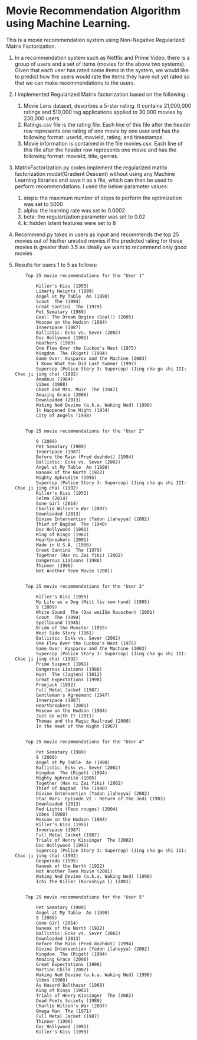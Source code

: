 # Movie Recommendation Algorithm using Machine Learning.

This is a movie recommendation system using Non-Negative Regularized Matrix Factorization.

1.  In a recommendation system such as Netflix and Prime Video, there is a group of users and a set of items (movies for the above two systems). Given that each user has rated some items in the system, we would like to predict how the users would rate the items they have not yet rated so that we can make recommendations to the users.

2.  I implemented Regularized Matrix factorization based on the following :

    1. Movie Lens dataset, describes a 5-star rating. It contains 21,000,000 ratings and 510,000 tag applications applied to 30,000 movies by 230,000 users.
    2. Ratings.csv file is the rating file. Each line of this file after the header row represents one rating of one movie by one user and has the following format: userId, movieId, rating, and timestamps.
    3. Movie information is contained in the file movies.csv. Each line of this file after the header row represents one movie and has the following format: movieId, title, genres.

3.  MatrixFactorization.py codes implement the regularized matrix factorization model(Gradient Descent) without using any Machine Learning libraries and save it as a file, which can then be used to perform recommendations. I used the below parameter values:

    1. steps: the maximum number of steps to perform the optimization was set to 5000
    2. alpha: the learning rate was set to 0.0002
    3. beta: the regularization parameter was set to 0.02
    4. k: hidden latent features were set to 8

4.  Recommend.py takes in users as input and recommends the top 25 movies out of his/her unrated movies if the predicted rating for these movies is greater than 3.5 as ideally we want to recommend only good movies

5.  Results for users 1 to 5 as follows:

            Top 25 movie recommendations for the "User 1"

                Killer's Kiss (1955)
                Liberty Heights (1999)
                Angel at My Table  An (1990)
                Scout  The (1994)
                Great Santini  The (1979)
                Pet Sematary (1989)
                Goal! The Dream Begins (Goal!) (2005)
                Moscow on the Hudson (1984)
                Innerspace (1987)
                Ballistic: Ecks vs. Sever (2002)
                Doc Hollywood (1991)
                Heathers (1989)
                One Flew Over the Cuckoo's Nest (1975)
                Kingdom  The (Riget) (1994)
                Game Over: Kasparov and the Machine (2003)
                I Know What You Did Last Summer (1997)
                Supercop (Police Story 3: Supercop) (Jing cha gu shi III: Chao ji jing cha) (1992)
                Amadeus (1984)
                Vibes (1988)
                Ghost and Mrs. Muir  The (1947)
                Amazing Grace (2006)
                Downloaded (2013)
                Waking Ned Devine (a.k.a. Waking Ned) (1998)
                It Happened One Night (1934)
                City of Angels (1998)


            Top 25 movie recommendations for the "User 2"

                9 (2009)
                Pet Sematary (1989)
                Innerspace (1987)
                Before the Rain (Pred dozhdot) (1994)
                Ballistic: Ecks vs. Sever (2002)
                Angel at My Table  An (1990)
                Nanook of the North (1922)
                Mighty Aphrodite (1995)
                Supercop (Police Story 3: Supercop) (Jing cha gu shi III: Chao ji jing cha) (1992)
                Killer's Kiss (1955)
                Selma (2014)
                Gone Girl (2014)
                Charlie Wilson's War (2007)
                Downloaded (2013)
                Divine Intervention (Yadon ilaheyya) (2002)
                Thief of Bagdad  The (1940)
                Doc Hollywood (1991)
                King of Kings (1961)
                Heartbreakers (2001)
                Made in U.S.A. (1966)
                Great Santini  The (1979)
                Together (Han ni Zai Yiki) (2002)
                Dangerous Liaisons (1988)
                Thinner (1996)
                Not Another Teen Movie (2001)


            Top 25 movie recommendations for the "User 3"

                Killer's Kiss (1955)
                My Life as a Dog (Mitt liv som hund) (1985)
                9 (2009)
                White Sound  The (Das weiÌÙe Rauschen) (2001)
                Scout  The (1994)
                Spellbound (1945)
                Bride of the Monster (1955)
                West Side Story (1961)
                Ballistic: Ecks vs. Sever (2002)
                One Flew Over the Cuckoo's Nest (1975)
                Game Over: Kasparov and the Machine (2003)
                Supercop (Police Story 3: Supercop) (Jing cha gu shi III: Chao ji jing cha) (1992)
                Prime Suspect (1991)
                Dangerous Liaisons (1988)
                Hunt  The (Jagten) (2012)
                Great Expectations (1998)
                Freejack (1992)
                Full Metal Jacket (1987)
                Gentleman's Agreement (1947)
                Innerspace (1987)
                Heartbreakers (2001)
                Moscow on the Hudson (1984)
                Just Go with It (2011)
                Thomas and the Magic Railroad (2000)
                In the Heat of the Night (1967)


            Top 25 movie recommendations for the "User 4"

                Pet Sematary (1989)
                9 (2009)
                Angel at My Table  An (1990)
                Ballistic: Ecks vs. Sever (2002)
                Kingdom  The (Riget) (1994)
                Mighty Aphrodite (1995)
                Together (Han ni Zai Yiki) (2002)
                Thief of Bagdad  The (1940)
                Divine Intervention (Yadon ilaheyya) (2002)
                Star Wars: Episode VI - Return of the Jedi (1983)
                Downloaded (2013)
                Red Lights (Feux rouges) (2004)
                Vibes (1988)
                Moscow on the Hudson (1984)
                Killer's Kiss (1955)
                Innerspace (1987)
                Full Metal Jacket (1987)
                Trials of Henry Kissinger  The (2002)
                Doc Hollywood (1991)
                Supercop (Police Story 3: Supercop) (Jing cha gu shi III: Chao ji jing cha) (1992)
                Desperado (1995)
                Nanook of the North (1922)
                Not Another Teen Movie (2001)
                Waking Ned Devine (a.k.a. Waking Ned) (1998)
                Ichi the Killer (Koroshiya 1) (2001)


            Top 25 movie recommendations for the "User 5"

                Pet Sematary (1989)
                Angel at My Table  An (1990)
                9 (2009)
                Gone Girl (2014)
                Nanook of the North (1922)
                Ballistic: Ecks vs. Sever (2002)
                Downloaded (2013)
                Before the Rain (Pred dozhdot) (1994)
                Divine Intervention (Yadon ilaheyya) (2002)
                Kingdom  The (Riget) (1994)
                Amazing Grace (2006)
                Great Expectations (1998)
                Martian Child (2007)
                Waking Ned Devine (a.k.a. Waking Ned) (1998)
                Vibes (1988)
                Au Hasard Balthazar (1966)
                King of Kings (1961)
                Trials of Henry Kissinger  The (2002)
                Dead Poets Society (1989)
                Charlie Wilson's War (2007)
                Omega Man  The (1971)
                Full Metal Jacket (1987)
                Thinner (1996)
                Doc Hollywood (1991)
                Killer's Kiss (1955)
